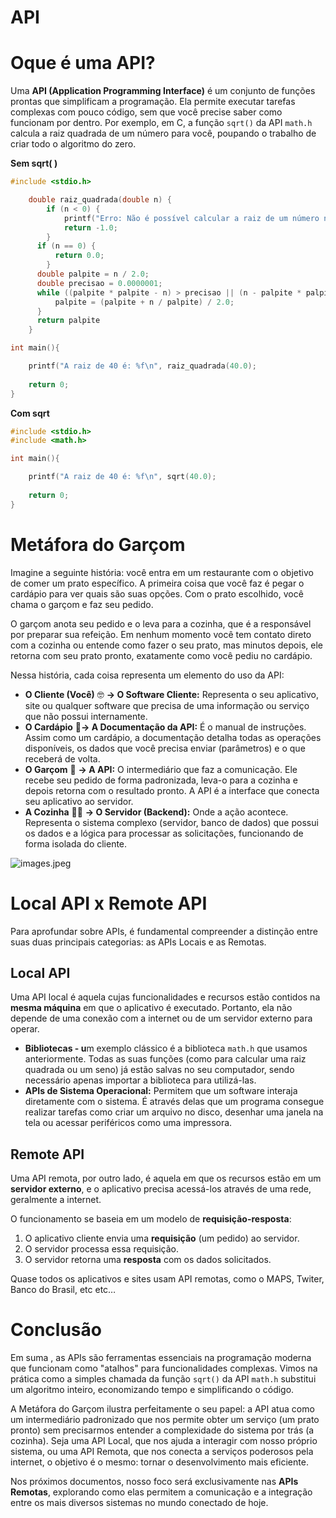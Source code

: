 # API

# Oque é uma API?

Uma **API (Application Programming Interface)** é um conjunto de funções prontas que simplificam a programação. Ela permite executar tarefas complexas com pouco código, sem que você precise saber como funcionam por dentro. Por exemplo, em C, a função `sqrt()` da API `math.h` calcula a raiz quadrada de um número para você, poupando o trabalho de criar todo o algoritmo do zero.

**Sem sqrt( )**

```c
#include <stdio.h> 

	double raiz_quadrada(double n) {
		if (n < 0) {
			printf("Erro: Não é possível calcular a raiz de um número negativo.\n");
			return -1.0;
		}
	  if (n == 0) {
		  return 0.0;
		}
	  double palpite = n / 2.0;
	  double precisao = 0.0000001;
	  while ((palpite * palpite - n) > precisao || (n - palpite * palpite) > precisao) {
	      palpite = (palpite + n / palpite) / 2.0;
	  }
	  return palpite
	}

int main(){

	printf("A raiz de 40 é: %f\n", raiz_quadrada(40.0);
	
	return 0;
}
```

**Com sqrt**

```c
#include <stdio.h> 
#include <math.h>

int main(){

	printf("A raiz de 40 é: %f\n", sqrt(40.0);
	
	return 0;
} 
```

# **Metáfora do Garçom**

Imagine a seguinte história: você entra em um restaurante com o objetivo de comer um prato específico. A primeira coisa que você faz é pegar o cardápio para ver quais são suas opções. Com o prato escolhido, você chama o garçom e faz seu pedido.

O garçom anota seu pedido e o leva para a cozinha, que é a responsável por preparar sua refeição. Em nenhum momento você tem contato direto com a cozinha ou entende como fazer o seu prato, mas minutos depois, ele retorna com seu prato pronto, exatamente como você pediu no cardápio.

Nessa história, cada coisa representa um elemento do uso da API:

- **O Cliente (Você)** 🤓 **→ O Software Cliente:** Representa o seu aplicativo, site ou qualquer software que precisa de uma informação ou serviço que não possui internamente.
- **O Cardápio** 📝**→ A Documentação da API:** É o manual de instruções. Assim como um cardápio, a documentação detalha todas as operações disponíveis, os dados que você precisa enviar (parâmetros) e o que receberá de volta.
- **O Garçom** 🤵 **→ A API:** O intermediário que faz a comunicação. Ele recebe seu pedido de forma padronizada, leva-o para a cozinha e depois retorna com o resultado pronto. A API é a interface que conecta seu aplicativo ao servidor.
- **A Cozinha** 🧑‍🍳 **→ O Servidor (Backend):** Onde a ação acontece. Representa o sistema complexo (servidor, banco de dados) que possui os dados e a lógica para processar as solicitações, funcionando de forma isolada do cliente.

![images.jpeg](https://github.com/unb-mds/2025-2-Squad-09/blob/28feb6bafdd6af715c50b48ebef4fff5debaa091/doc/Fotos/Basico%20de%20API%20fotos/images.jpeg)

# Local API x Remote API

Para aprofundar sobre APIs, é fundamental compreender a distinção entre suas duas principais categorias: as APIs Locais e as Remotas. 

## Local API

Uma API local é aquela cujas funcionalidades e recursos estão contidos na **mesma máquina** em que o aplicativo é executado. Portanto, ela não depende de uma conexão com a internet ou de um servidor externo para operar.

- **Bibliotecas - u**m exemplo clássico é a biblioteca `math.h` que usamos anteriormente. Todas as suas funções (como para calcular uma raiz quadrada ou um seno) já estão salvas no seu computador, sendo necessário apenas importar a biblioteca para utilizá-las.
- **APIs de Sistema Operacional:** Permitem que um software interaja diretamente com o sistema. É através delas que um programa consegue realizar tarefas como criar um arquivo no disco, desenhar uma janela na tela ou acessar periféricos como uma impressora.

## Remote API

Uma API remota, por outro lado, é aquela em que os recursos estão em um **servidor externo**, e o aplicativo precisa acessá-los através de uma rede, geralmente a internet. 

O funcionamento se baseia em um modelo de **requisição-resposta**:

1. O aplicativo cliente envia uma **requisição** (um pedido) ao servidor.
2. O servidor processa essa requisição.
3. O servidor retorna uma **resposta** com os dados solicitados.

Quase todos os aplicativos e sites usam API remotas, como o MAPS, Twiter, Banco do Brasil, etc etc…

# Conclusão

Em suma , as APIs são ferramentas essenciais na programação moderna que funcionam como "atalhos" para funcionalidades complexas. Vimos na prática como a simples chamada da função `sqrt()` da API `math.h` substitui um algoritmo inteiro, economizando tempo e simplificando o código.

A Metáfora do Garçom ilustra perfeitamente o seu papel: a API atua como um intermediário padronizado que nos permite obter um serviço (um prato pronto) sem precisarmos entender a complexidade do sistema por trás (a cozinha). Seja uma API Local, que nos ajuda a interagir com nosso próprio sistema, ou uma API Remota, que nos conecta a serviços poderosos pela internet, o objetivo é o mesmo: tornar o desenvolvimento mais eficiente.

Nos próximos documentos, nosso foco será exclusivamente nas **APIs Remotas**, explorando como elas permitem a comunicação e a integração entre os mais diversos sistemas no mundo conectado de hoje.
